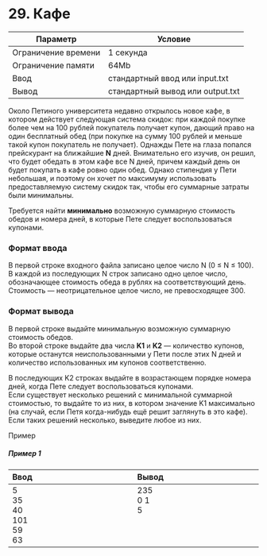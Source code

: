 # 29. Кафе

| Параметр            | Условие                          |
|---------------------|----------------------------------|
| Ограничение времени | 1 секунда                        |
| Ограничение памяти  | 64Mb                             |
| Ввод                | стандартный ввод или input.txt   |
| Вывод               | стандартный вывод или output.txt |

Около Петиного университета недавно открылось новое кафе, в котором действует следующая 
система скидок: при каждой покупке более чем на 100 рублей покупатель получает купон, 
дающий право на один бесплатный обед (при покупке на сумму 100 рублей и меньше такой купон покупатель не получает).
Однажды Пете на глаза попался прейскурант на ближайшие **N** дней. 
Внимательно его изучив, он решил, что будет обедать в этом кафе все N дней, 
причем каждый день он будет покупать в кафе ровно один обед. 
Однако стипендия у Пети небольшая, и поэтому он хочет по максимуму использовать предоставляемую систему скидок так, 
чтобы его суммарные затраты были минимальны.  

Требуется найти **минимально** возможную суммарную стоимость обедов и номера дней, в которые Пете следует воспользоваться купонами.

### Формат ввода
В первой строке входного файла записано целое число N (0&nbsp;≤&nbsp;N&nbsp;≤&nbsp;100).  
В каждой из последующих N строк записано одно целое число, обозначающее стоимость обеда в рублях на соответствующий день.  
Стоимость — неотрицательное целое число, не превосходящее 300.

### Формат вывода
В первой строке выдайте минимальную возможную суммарную стоимость обедов.  
Во второй строке выдайте два числа **K1** и **K2** — количество купонов, которые останутся неиспользованными у Пети после этих N дней и количество использованных им купонов соответственно.

В последующих K2 строках выдайте в возрастающем порядке номера дней, когда Пете следует воспользоваться купонами.  
Если существует несколько решений с минимальной суммарной стоимостью, то выдайте то из них, в котором значение K1 максимально (на случай, если Петя когда-нибудь ещё решит заглянуть в это кафе). Если таких решений несколько, выведите любое из них.

Пример

##### Пример 1
<table>
    <thead>
        <tr>
            <th width="250px" align="left">Ввод</th>
            <th width="250px" align="left">Вывод</th>
        </tr>
    </thead>
    <tr>
        <td>
            5<br>
            35<br>
            40<br>
            101<br>
            59<br>
            63
        </td>
        <td>
            235<br>
            0 1<br>
            5<br><br><br><br>
        </td>
    </tr>
</table>